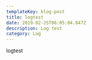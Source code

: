 ```yaml
---
templateKey: blog-post
title: logtest
date: 2019-02-25T06:05:04.847Z
description: Log test
category: Log
---
```

logtest